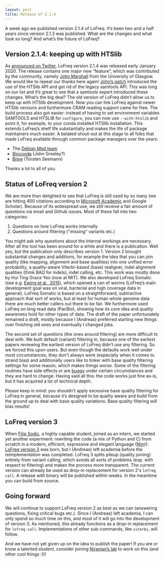 ```yaml
---
layout: post
title: Release of 2.1.4
---
```


A week ago we published version 2.1.4 of LoFreq. It’s been two and a half years since version 2.1.3 was published. What are the changes and what took so long? And what’s the future of LoFreq?

## Version 2.1.4: keeping up with HTSlib

As [announced on Twitter](https://twitter.com/me_myself_andY/status/1213493490853634049), LoFreq version 2.1.4 was released early January 2020. The release contains one major new “feature”, which was contributed by the community, namely [John Marshall](https://github.com/jmarshall) from the University of Glasgow. We would like to repeat our thanks here again! [John’s patch](https://github.com/CSB5/lofreq/pull/86) introduced the use of the HTSlib API and got rid of the legacy samtools API. This was long on our list and it’s great to see that a samtools expert introduced these changes. What’s the big deal? The old version of LoFreq didn’t allow us to keep up with HTSlib development. Now you can link LoFreq against newer HTSlib versions and furthermore CRAM reading support came for free. The build process also got easier: instead of having to set environment variables SAMTOOLS and HTSLIB for `configure`, you can now use `--with-htslib` and point it, for example, to your conda installed HTSlib installation. This extends LoFreq’s shelf life substantially and makes the life of package maintainers much easier. A belated shout-out at this stage to all folks that made LoFreq available through common package managers over the years:

- The [Debian Med team](https://wiki.debian.org/DebianMed)
- [Bioconda](https://bioconda.github.io/) (John Greeley?)
- [Brew](https://brew.sh/) (Torsten Seemann)

Thanks a lot to all of you.

## Status of LoFreq version 2

We are more than delighted to see that LoFreq is still used by so many (we are hitting 400 citations according to [Microsoft Academic](https://academic.microsoft.com/paper/1964807436/) and Google Scholar). Because of its widespread use, we still receive a fair amount of questions via email and Github issues. Most of these fall into two categories:

1. Questions on how LoFreq works internally
1. Questions around filtering ("missing" variants etc.)

You might ask why questions about the internal workings are necessary. After all the tool has been around for a while and there is a publication. Well yes, but the publication only describes version 1. Version 2 brought substantial changes and additions, for example
the idea that you can join quality (like mapping, alignment and base qualities) into one unified error probability,
a quality-aware Viterbi-based (base) realigner, indel alignment qualities (think BAQ for indels), indel calling, etc. This work was mostly done by Hui Ting Grace Yeo (now at MIT).
We also developed LoFreq Somatic (see e.g. [Ewing et al., 2015](https://www.nature.com/articles/nmeth.3407)), which opened a can of worms (LoFreq’s main development goal was on viral, bacterial and high coverage data in general). LoFreq Somatic is based on a straightforward, subtractive approach that sort of works, but at least for human whole genome data there are much better callers out there to be fair.
We furthermore used LoFreq on long read data (PacBio), showing how its core idea and quality awareness hold for other types of data. The draft of the paper unfortunately remained a draft, mostly because I (Andreas) preferred starting new things over finishing old ones and eventually I changed jobs.

The second set of questions (the ones around filtering) are more difficult to deal with. We built default (variant) filtering in, because one of the earliest papers reviewing the earliest version of LoFreq didn’t use any filtering. So we forced this upon users. But even though the defaults work well under most circumstances, they don't always work (especially when it comes to strand bias) and additionally users like to tinker with base quality filtering settings for some reason, which makes things worse. Some of the filtering routines have side effects or are [buggy](https://github.com/CSB5/lofreq/issues/80) under certain circumstances and they are hard to change. Having said all this: the code works just fine as-is, but it has acquired a lot of technical depth.

Please keep in mind: you shouldn’t apply excessive base quality filtering for LoFreq in general, because it’s designed to be quality aware and build from the ground up to deal with base quality variations. Base quality filtering will bias results!

## LoFreq version 3

When [Filip Sodic](https://github.com/sodic), a highly capable student, joined as an intern, we started yet another experiment: rewriting the code  (a mix of Python and C) from scratch in a modern, efficient, expressive and elegant language ([Nim](https://nim-lang.org/)!). [LoFreq version 3](https://github.com/andreas-wilm/lofreq3) was born, but I (Andreas) left academia before the reimplementation was completed. LoFreq 3 splits pileup (quality joining) entirely from variant calling, which avoids all sorts of problems (esp. with respect to filtering) and makes the process more transparent. The current version can already be used as drop-in replacement for version 2's `lofreq call`. A release with binary will be published within weeks. In the meantime you can build from source.

##  Going forward

We will continue to support LoFreq version 2 as best as we can (answering questions, fixing critical bugs etc.). Since I (Andreas) left academia, I can only spend so much time on this, and most of it will go into the development of version 3. As mentioned, this already functions as a drop-in replacement for `lofreq call`. Implementations of other sub-commands, like `viterbi`, will follow.

And we have not yet given up on the idea to publish the paper! If you are or know a talented student, consider joining [Niranjan’s lab](http://csb5.github.io/) to work on this (and other cool things :))!
